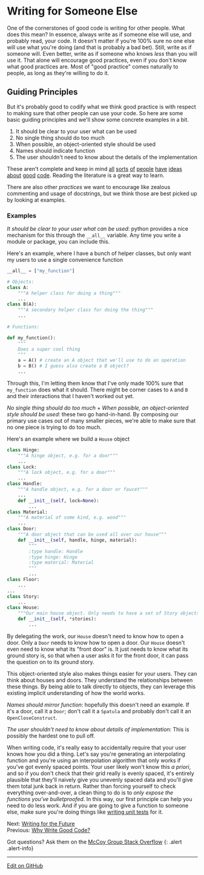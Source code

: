 # Writing for Someone Else

One of the cornerstones of good code is writing for other people.
What does this mean? In essence, always write as if someone else will use, and probably read, your code.
It doesn't matter if you're 100% sure no one else will use what you're doing (and that is probably a bad bet). Still, write as if someone will.
Even better, write as if someone who knows _less_ than you will use it.
That alone will encourage good practices, even if you don't know what good practices are.
Most of "good practice" comes naturally to people, as long as they're willing to do it.

## Guiding Principles

But it's probably good to codify what we think good practice is with respect to making sure that other people can use your code.
So here are some basic guiding principles and we'll show some concrete examples in a bit.

1. It should be clear to your user what can be used
2. No single thing should do too much
3. When possible, an object-oriented style should be used
4. Names should indicate function
5. The user shouldn't need to know about the details of the implementation


These aren't complete and keep in mind [all](https://engineering.intenthq.com/2015/03/what-is-good-code-a-scientific-definition/) [sorts](https://www.toptal.com/software/six-commandments-of-good-code) [of](https://developerzen.com/how-do-you-define-good-code-c8a383c207a4) [people](https://medium.com/better-programming/good-code-vs-bad-code-35624b4e91bc) [have](https://www.freecodecamp.org/news/the-junior-developers-guide-to-writing-super-clean-and-readable-code-cd2568e08aae/) [ideas](https://blog.pragmaticengineer.com/readable-code/) [about](https://jasonmccreary.me/articles/practices-write-readable-code-less-complex/) [good](https://gist.github.com/peterhurford/3ad9f48071bd2665a8af) [code](https://medium.com/swlh/writing-highly-readable-code-94da94d5d636).
Reading the literature is a great way to learn.

There are also other _practices_ we want to encourage like zealous commenting and usage of docstrings, but we think those are best picked up by looking at examples.


### Examples

_It should be clear to your user what can be used_: python provides a nice mechanism for this through the `__all__` variable. Any time you write a module or package, you can include this.

Here's an example, where I have a bunch of helper classes, but only want my users to use a single convenience function

```python
__all__ = ["my_function"]

# Objects:
class A:
    """A helper class for doing a thing"""
    ...
class B(A):
    """A secondary helper class for doing the thing"""
    ...
    
# Functions:

def my_function():
    """
    Does a super cool thing
    """
    a = A() # create an A object that we'll use to do an operation
    b = B() # I guess also create a B object?
    ...
```

Through this, I'm letting them know that I've only made 100% sure that `my_function` does what it should. There might be corner cases to `A` and `B` and their interactions that I haven't worked out yet.


_No single thing should do too much_ + _When possible, an object-oriented style should be used_: these two go hand-in-hand. By composing our primary use cases out of many smaller pieces, we're able to make sure that no one piece is trying to do too much.

Here's an example where we build a `House` object

```python
class Hinge:
    """A hinge object, e.g. for a door"""
    ...
class Lock:
    """A lock object, e.g. for a door"""
    ...
class Handle:
    """A handle object, e.g. for a door or faucet"""
    ...
    def __init__(self, lock=None):
        ...
class Material:
    """A material of some kind, e.g. wood"""
    ...
class Door:
    """A door object that can be used all over our house"""
    def __init__(self, handle, hinge, material):
        """
        :type handle: Handle
        :type hinge: Hinge
        :type material: Material
        """
        ...
class Floor:
    ...
...
class Story:
    ...
class House:
    """Our main house object. Only needs to have a set of Story objects, which are assumed to play well together"""
    def __init__(self, *stories):
        ...
```

By delegating the work, our `House` doesn't need to know how to open a door. Only a `Door` needs to know how to open a door. Our `House` doesn't even need to know what its "front door" is. It just needs to know what its ground story is, so that when a user asks it for the front door, it can pass the question on to its ground story.

This object-oriented style also makes things easier for your users. They can think about houses and doors. They understand the relationships between these things.
By being able to talk directly to objects, they can leverage this existing implicit understanding of how the world works.

_Names should mirror function_: hopefully this doesn't need an example. If it's a door, call it a `Door`; don't call it a `Spatula` and probably don't call it an `OpenCloseConstruct`.

_The user shouldn't need to know about details of implementation_: This is possibly the hardest one to pull off.

When writing code, it's really easy to accidentally require that your user knows how you did a thing.
Let's say you're generating an interpolating function and you're using an interpolation algorithm that only works if you've got evenly spaced points.
Your user likely won't know this _a priori_, and so if you don't check that their grid really is evenly spaced, it's entirely plausible that they'll naively give you unevenly spaced data and you'll give them total junk back in return.
Rather than forcing yourself to check everything over-and-over, a clean thing to do is to _only expose the functions you've bulletproofed_.
In this way, our first principle can help you need to do less work.
And if you are going to give a function to someone else, make sure you're doing things like [writing unit tests](https://docs.python-guide.org/writing/tests/) for it.

<span class="text-muted">Next:</span>
 [Writing for the Future](FutureCentricDesign.md)<br/>
<span class="text-muted">Previous:</span>
 [Why Write Good Code?](WhyWriteGoodCode.md)<br/>

Got questions? Ask them on the [McCoy Group Stack Overflow](https://stackoverflow.com/c/mccoygroup/questions/ask)
{: .alert .alert-info}

---
[Edit on GitHub <i class="fab fa-github" aria-hidden="true"></i>](https://github.com/McCoyGroup/References/edit/gh-pages/McCoy%20Group%20Code%20Academy/ProgrammingTips/OtherCentricDesign.md)
